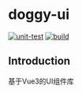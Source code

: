 # doggy-ui
[![unit-test](https://github.com/Doggy-068/doggy-ui/actions/workflows/unit-test.yml/badge.svg?branch=main)](https://github.com/Doggy-068/doggy-ui/actions/workflows/unit-test.yml)
[![build](https://github.com/Doggy-068/doggy-ui/actions/workflows/build.yml/badge.svg?branch=main&event=push)](https://github.com/Doggy-068/doggy-ui/actions/workflows/build.yml)

## Introduction
基于Vue3的UI组件库
